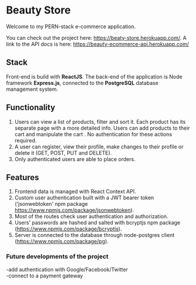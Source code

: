 # Beauty Store
Welcome to my PERN-stack e-commerce application.

You can check out the project here: https://beaty-store.herokuapp.com/.
A link to the API docs is here: https://beauty-ecommerce-api.herokuapp.com/

## Stack
Front-end is build with **ReactJS**.
The back-end of the application is Node framework **Express.js**, connected to the **PostgreSQL** database management system.

## Functionality

1. Users can view a list of products, filter and sort it. Each product has its separate page with a more detailed info. Users can add products to their cart and manipulate the cart . No authentication for these actions required.
2. A user can register, view their profile, make changes to their profile or delete it (GET, POST, PUT and DELETE).
3. Only authenticated users are able to place orders. 

## Features
1. Frontend data is managed with React Context API.
2. Custom user authentication built with a JWT bearer token ('jsonwebtoken' npm package https://www.npmjs.com/package/jsonwebtoken). 
3. Most of the routes check user authentication and authorization.
4. Users' passwords are hashed and salted with bcryptjs npm package (https://www.npmjs.com/package/bcryptjs).
5. Server is connected to the database through node-postgres client (https://www.npmjs.com/package/pg).

### Future developments of the project

-add authentication with Google/Facebook/Twitter   
-connect to a payment gateway
